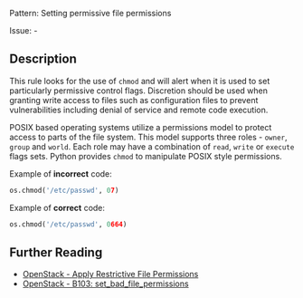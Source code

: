 Pattern: Setting permissive file permissions

Issue: -

## Description


This rule looks for the use of `chmod` and will alert when it is used
to set particularly permissive control flags. Discretion should be used when granting write access to files such as configuration files to prevent vulnerabilities including denial of service and remote code execution.

POSIX based operating systems utilize a permissions model to protect access to
parts of the file system. This model supports three roles - `owner`, `group` and
`world`. Each role may have a combination of `read`, `write` or `execute` flags
sets. Python provides `chmod` to manipulate POSIX style permissions.


Example of **incorrect** code:

```python
os.chmod('/etc/passwd', 07)
```

Example of **correct** code:

```python
os.chmod('/etc/passwd', 0664)
```

## Further Reading

* [OpenStack - Apply Restrictive File Permissions](https://security.openstack.org/guidelines/dg_apply-restrictive-file-permissions.html)
* [OpenStack - B103: set_bad_file_permissions](https://docs.openstack.org/developer/bandit/plugins/set_bad_file_permissions.html)
